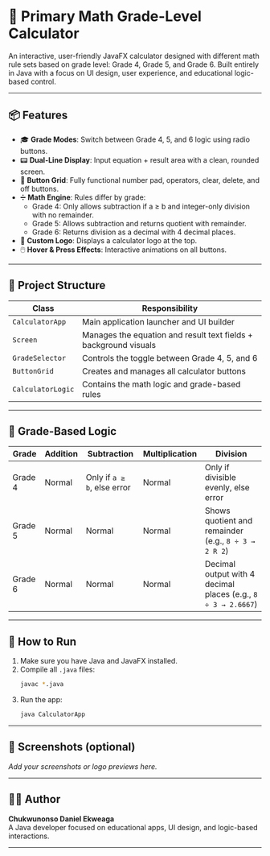 # 🧮 Primary Math Grade-Level Calculator

An interactive, user-friendly JavaFX calculator designed with different math rule sets based on grade level: Grade 4, Grade 5, and Grade 6. Built entirely in Java with a focus on UI design, user experience, and educational logic-based control.

---

## 📦 Features

- 🎓 **Grade Modes**: Switch between Grade 4, 5, and 6 logic using radio buttons.
- 📟 **Dual-Line Display**: Input equation + result area with a clean, rounded screen.
- 🔢 **Button Grid**: Fully functional number pad, operators, clear, delete, and off buttons.
- ➗ **Math Engine**: Rules differ by grade:
  - Grade 4: Only allows subtraction if a ≥ b and integer-only division with no remainder.
  - Grade 5: Allows subtraction and returns quotient with remainder.
  - Grade 6: Returns division as a decimal with 4 decimal places.
- 🎨 **Custom Logo**: Displays a calculator logo at the top.
- 🖱️ **Hover & Press Effects**: Interactive animations on all buttons.

---

## 📁 Project Structure

| Class             | Responsibility                                                    |
|------------------|--------------------------------------------------------------------|
| `CalculatorApp`   | Main application launcher and UI builder                          |
| `Screen`          | Manages the equation and result text fields + background visuals  |
| `GradeSelector`   | Controls the toggle between Grade 4, 5, and 6                      |
| `ButtonGrid`      | Creates and manages all calculator buttons                        |
| `CalculatorLogic` | Contains the math logic and grade-based rules                     |

---

## 🧮 Grade-Based Logic

| Grade   | Addition | Subtraction                        | Multiplication | Division                                                   |
|---------|----------|-------------------------------------|----------------|-------------------------------------------------------------|
| Grade 4 | Normal   | Only if `a ≥ b`, else error         | Normal         | Only if divisible evenly, else error                        |
| Grade 5 | Normal   | Normal                              | Normal         | Shows quotient and remainder (e.g., `8 ÷ 3 → 2 R 2`)        |
| Grade 6 | Normal   | Normal                              | Normal         | Decimal output with 4 decimal places (e.g., `8 ÷ 3 → 2.6667`) |

---

## 🚀 How to Run

1. Make sure you have Java and JavaFX installed.
2. Compile all `.java` files:
   ```bash
   javac *.java
   ```
3. Run the app:
   ```bash
   java CalculatorApp
   ```

---

## 📸 Screenshots (optional)

_Add your screenshots or logo previews here._

---

## 👨‍💻 Author

**Chukwunonso Daniel Ekweaga**  
A Java developer focused on educational apps, UI design, and logic-based interactions.

---

